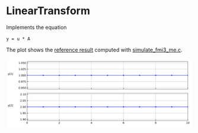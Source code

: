 # LinearTransform

Implements the equation

```
y = u * A
```

The plot shows the [reference result](Feedthrough_ref.csv) computed with [simulate_fmi3_me.c](https://github.com/modelica/Reference-FMUs/blob/master/examples/simulate_fmi3_me.c).

![Plot](LinearTransform_ref.svg)
